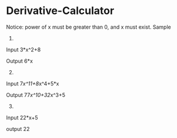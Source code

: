 # Derivative-Calculator
Notice: power of x must be greater than 0, and x must exist.
Sample

1.
Input  3*x^2+8

Output  6*x

2.
Input  7*x^11+8*x^4+5*x

Output  77*x^10+32*x^3+5

3.
Input  22*x+5

output  22
